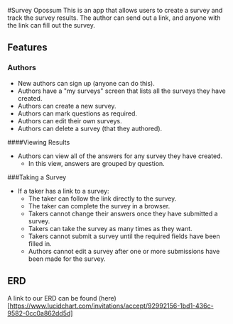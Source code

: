 #Survey Opossum
This is an app that allows users to create a survey and track the survey results.
The author can send out a link, and anyone with the link can fill out the survey.

## Features

### Authors
* New authors can sign up (anyone can do this).
* Authors have a "my surveys" screen that lists all the surveys they have created.
* Authors can create a new survey.
* Authors can mark questions as required.
* Authors can edit their own surveys.
* Authors can delete a survey (that they authored).

####Viewing Results
* Authors can view all of the answers for any survey they have created.
  * In this view, answers are grouped by question.

###Taking a Survey
* If a taker has a link to a survey:
  * The taker can follow the link directly to the survey.
  * The taker can complete the survey in a browser.
  * Takers cannot change their answers once they have submitted a survey.
  * Takers can take the survey as many times as they want.
  * Takers cannot submit a survey until the required fields have been filled in.
  * Authors cannot edit a survey after one or more submissions have been made for the survey.


## ERD
A link to our ERD can be found (here)[https://www.lucidchart.com/invitations/accept/92992156-1bd1-436c-9582-0cc0a862dd5d]
